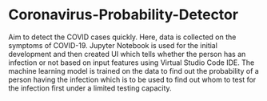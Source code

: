 # Coronavirus-Probability-Detector
Aim to detect the COVID cases quickly. Here, data is collected on the symptoms of COVID-19. Jupyter Notebook is used for the initial development and then created UI which tells whether the person has an infection or not based on input features using Virtual Studio Code IDE.
The machine learning model is trained on the data to find out the probability of a person having the infection which is to be used to find out whom to test for the infection first under a limited testing capacity.
